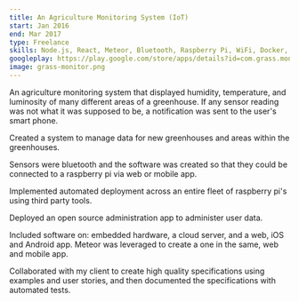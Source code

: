 ```yaml
---
title: An Agriculture Monitoring System (IoT)
start: Jan 2016 
end: Mar 2017
type: Freelance
skills: Node.js, React, Meteor, Bluetooth, Raspberry Pi, WiFi, Docker, Cordova, Push Notifications, LESS, Resin.io
googleplay: https://play.google.com/store/apps/details?id=com.grass.monitor&hl=en
image: grass-monitor.png
---
```


An agriculture monitoring system that displayed humidity, temperature, and luminosity of many different areas of a greenhouse. If any sensor reading was not what it was supposed to be, a notification was sent to the user's smart phone.

Created a system to manage data for new greenhouses and areas within the greenhouses.

Sensors were bluetooth and the software was created so that they could be connected to a raspberry pi via web or mobile app.

Implemented automated deployment across an entire fleet of raspberry pi's using third party tools.

Deployed an open source administration app to administer user data.

Included software on: embedded hardware, a cloud server, and a web, iOS and Android app. Meteor was leveraged to create a one in the same, web and mobile app.

Collaborated with my client to create high quality specifications using examples and user stories, and then documented the specifications with automated tests.

